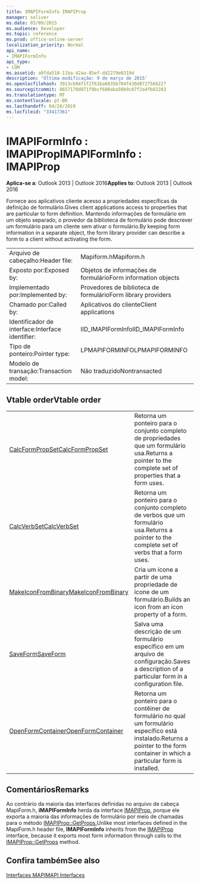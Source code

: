 ```yaml
---
title: IMAPIFormInfo IMAPIProp
manager: soliver
ms.date: 03/09/2015
ms.audience: Developer
ms.topic: reference
ms.prod: office-online-server
localization_priority: Normal
api_name:
- IMAPIFormInfo
api_type:
- COM
ms.assetid: a9fda518-11ba-42aa-85ef-dd2279e0319d
description: 'Última modificação: 9 de março de 2015'
ms.openlocfilehash: 3913cb04f1f2f61ba6835b704f430d872756b227
ms.sourcegitcommit: 8657170d071f9bcf680aba50b9c07f2a4fb82283
ms.translationtype: MT
ms.contentlocale: pt-BR
ms.lasthandoff: 04/28/2019
ms.locfileid: "33417361"
---
```

# <a name="imapiforminfo--imapiprop"></a><span data-ttu-id="7638b-103">IMAPIFormInfo : IMAPIProp</span><span class="sxs-lookup"><span data-stu-id="7638b-103">IMAPIFormInfo : IMAPIProp</span></span>

  
  
<span data-ttu-id="7638b-104">**Aplica-se a**: Outlook 2013 | Outlook 2016</span><span class="sxs-lookup"><span data-stu-id="7638b-104">**Applies to**: Outlook 2013 | Outlook 2016</span></span> 
  
<span data-ttu-id="7638b-105">Fornece aos aplicativos cliente acesso a propriedades específicas da definição de formulário.</span><span class="sxs-lookup"><span data-stu-id="7638b-105">Gives client applications access to properties that are particular to form definition.</span></span> <span data-ttu-id="7638b-106">Mantendo informações de formulário em um objeto separado, o provedor da biblioteca de formulário pode descrever um formulário para um cliente sem ativar o formulário.</span><span class="sxs-lookup"><span data-stu-id="7638b-106">By keeping form information in a separate object, the form library provider can describe a form to a client without activating the form.</span></span>
  
|||
|:-----|:-----|
|<span data-ttu-id="7638b-107">Arquivo de cabeçalho:</span><span class="sxs-lookup"><span data-stu-id="7638b-107">Header file:</span></span>  <br/> |<span data-ttu-id="7638b-108">Mapiform.h</span><span class="sxs-lookup"><span data-stu-id="7638b-108">Mapiform.h</span></span>  <br/> |
|<span data-ttu-id="7638b-109">Exposto por:</span><span class="sxs-lookup"><span data-stu-id="7638b-109">Exposed by:</span></span>  <br/> |<span data-ttu-id="7638b-110">Objetos de informações de formulário</span><span class="sxs-lookup"><span data-stu-id="7638b-110">Form information objects</span></span>  <br/> |
|<span data-ttu-id="7638b-111">Implementado por:</span><span class="sxs-lookup"><span data-stu-id="7638b-111">Implemented by:</span></span>  <br/> |<span data-ttu-id="7638b-112">Provedores de biblioteca de formulário</span><span class="sxs-lookup"><span data-stu-id="7638b-112">Form library providers</span></span>  <br/> |
|<span data-ttu-id="7638b-113">Chamado por:</span><span class="sxs-lookup"><span data-stu-id="7638b-113">Called by:</span></span>  <br/> |<span data-ttu-id="7638b-114">Aplicativos do cliente</span><span class="sxs-lookup"><span data-stu-id="7638b-114">Client applications</span></span>  <br/> |
|<span data-ttu-id="7638b-115">Identificador de interface:</span><span class="sxs-lookup"><span data-stu-id="7638b-115">Interface identifier:</span></span>  <br/> |<span data-ttu-id="7638b-116">IID_IMAPIFormInfo</span><span class="sxs-lookup"><span data-stu-id="7638b-116">IID_IMAPIFormInfo</span></span>  <br/> |
|<span data-ttu-id="7638b-117">Tipo de ponteiro:</span><span class="sxs-lookup"><span data-stu-id="7638b-117">Pointer type:</span></span>  <br/> |<span data-ttu-id="7638b-118">LPMAPIFORMINFO</span><span class="sxs-lookup"><span data-stu-id="7638b-118">LPMAPIFORMINFO</span></span>  <br/> |
|<span data-ttu-id="7638b-119">Modelo de transação:</span><span class="sxs-lookup"><span data-stu-id="7638b-119">Transaction model:</span></span>  <br/> |<span data-ttu-id="7638b-120">Não traduzido</span><span class="sxs-lookup"><span data-stu-id="7638b-120">Nontransacted</span></span>  <br/> |
   
## <a name="vtable-order"></a><span data-ttu-id="7638b-121">Vtable order</span><span class="sxs-lookup"><span data-stu-id="7638b-121">Vtable order</span></span>

|||
|:-----|:-----|
|[<span data-ttu-id="7638b-122">CalcFormPropSet</span><span class="sxs-lookup"><span data-stu-id="7638b-122">CalcFormPropSet</span></span>](imapiforminfo-calcformpropset.md) <br/> |<span data-ttu-id="7638b-123">Retorna um ponteiro para o conjunto completo de propriedades que um formulário usa.</span><span class="sxs-lookup"><span data-stu-id="7638b-123">Returns a pointer to the complete set of properties that a form uses.</span></span>  <br/> |
|[<span data-ttu-id="7638b-124">CalcVerbSet</span><span class="sxs-lookup"><span data-stu-id="7638b-124">CalcVerbSet</span></span>](imapiforminfo-calcverbset.md) <br/> |<span data-ttu-id="7638b-125">Retorna um ponteiro para o conjunto completo de verbos que um formulário usa.</span><span class="sxs-lookup"><span data-stu-id="7638b-125">Returns a pointer to the complete set of verbs that a form uses.</span></span>  <br/> |
|[<span data-ttu-id="7638b-126">MakeIconFromBinary</span><span class="sxs-lookup"><span data-stu-id="7638b-126">MakeIconFromBinary</span></span>](imapiforminfo-makeiconfrombinary.md) <br/> |<span data-ttu-id="7638b-127">Cria um ícone a partir de uma propriedade de ícone de um formulário.</span><span class="sxs-lookup"><span data-stu-id="7638b-127">Builds an icon from an icon property of a form.</span></span>  <br/> |
|[<span data-ttu-id="7638b-128">SaveForm</span><span class="sxs-lookup"><span data-stu-id="7638b-128">SaveForm</span></span>](imapiforminfo-saveform.md) <br/> |<span data-ttu-id="7638b-129">Salva uma descrição de um formulário específico em um arquivo de configuração.</span><span class="sxs-lookup"><span data-stu-id="7638b-129">Saves a description of a particular form in a configuration file.</span></span>  <br/> |
|[<span data-ttu-id="7638b-130">OpenFormContainer</span><span class="sxs-lookup"><span data-stu-id="7638b-130">OpenFormContainer</span></span>](imapiforminfo-openformcontainer.md) <br/> |<span data-ttu-id="7638b-131">Retorna um ponteiro para o contêiner de formulário no qual um formulário específico está instalado.</span><span class="sxs-lookup"><span data-stu-id="7638b-131">Returns a pointer to the form container in which a particular form is installed.</span></span>  <br/> |
   
## <a name="remarks"></a><span data-ttu-id="7638b-132">Comentários</span><span class="sxs-lookup"><span data-stu-id="7638b-132">Remarks</span></span>

<span data-ttu-id="7638b-133">Ao contrário da maioria das interfaces definidas no arquivo de cabeça MapiForm.h, **iMAPIFormInfo** herda da interface [IMAPIProp,](imapipropiunknown.md) porque ele exporta a maioria das informações de formulário por meio de chamadas para o método [IMAPIProp::GetProps.](imapiprop-getprops.md)</span><span class="sxs-lookup"><span data-stu-id="7638b-133">Unlike most interfaces defined in the MapiForm.h header file, **IMAPIFormInfo** inherits from the [IMAPIProp](imapipropiunknown.md) interface, because it exports most form information through calls to the [IMAPIProp::GetProps](imapiprop-getprops.md) method.</span></span> 
  
## <a name="see-also"></a><span data-ttu-id="7638b-134">Confira também</span><span class="sxs-lookup"><span data-stu-id="7638b-134">See also</span></span>



[<span data-ttu-id="7638b-135">Interfaces MAPI</span><span class="sxs-lookup"><span data-stu-id="7638b-135">MAPI Interfaces</span></span>](mapi-interfaces.md)

